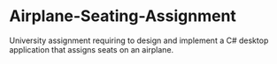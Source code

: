 # Airplane-Seating-Assignment
University assignment requiring to design and implement a C# desktop application that assigns seats on an airplane.
